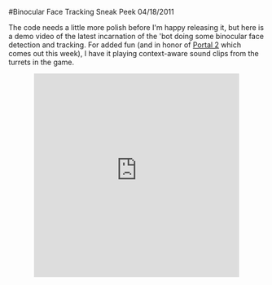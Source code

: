 #Binocular Face Tracking Sneak Peek
04/18/2011

The code needs a little more polish before I'm happy releasing it, but here is a demo video of the latest incarnation of the 'bot doing some binocular face detection and tracking. For added fun (and in honor of [Portal 2](http://www.thinkwithportals.com/) which comes out this week), I have it playing context-aware sound clips from the turrets in the game.

<center>
<iframe width="80%" height="400px" src="http://www.youtube.com/embed/MACHkIpAZ_w" frameborder="0" allowfullscreen></iframe>
</center>
